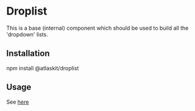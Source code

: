 # Droplist

This is a base (internal) component which should be used to build all the 'dropdown' lists.

## Installation

npm install @atlaskit/droplist

## Usage

See [here](https://ak-mk-2-prod.netlify.com/mk-2/packages/elements/droplist)
